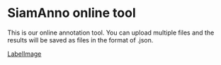 # SiamAnno online tool
This is our online annotation tool. You can upload multiple files and the results will be saved as files in the format of .json.

[LabelImage](http://124.70.150.96:8889/)
